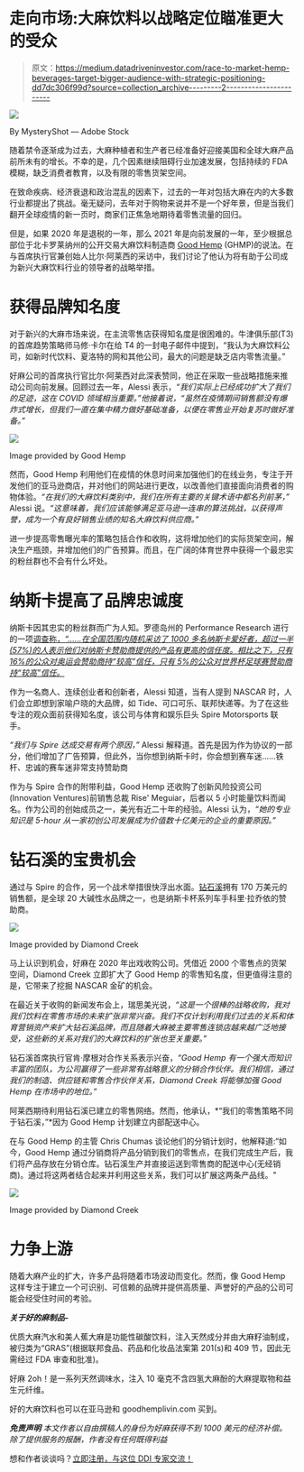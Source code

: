 # 走向市场:大麻饮料以战略定位瞄准更大的受众

> 原文：<https://medium.datadriveninvestor.com/race-to-market-hemp-beverages-target-bigger-audience-with-strategic-positioning-dd7dc306f99d?source=collection_archive---------2----------------------->

![](img/bb38a94c0ed3f336ceb9844b2762e784.png)

By MysteryShot — Adobe Stock

随着禁令逐渐成为过去，大麻种植者和生产者已经准备好迎接美国和全球大麻产品前所未有的增长。不幸的是，几个因素继续阻碍行业加速发展，包括持续的 FDA 模糊，缺乏消费者教育，以及有限的零售货架空间。

在致命疾病、经济衰退和政治混乱的因素下，过去的一年对包括大麻在内的大多数行业都提出了挑战。毫无疑问，去年对于购物来说并不是一个好年景，但是当我们翻开全球疫情的新一页时，商家们正焦急地期待着零售流量的回归。

但是，如果 2020 年是退税的一年，那么 2021 年是向前发展的一年，至少根据总部位于北卡罗莱纳州的公开交易大麻饮料制造商 [Good Hemp](https://ghmpinvestorrelations.com/) (GHMP)的说法。在与首席执行官兼创始人比尔·阿莱西的采访中，我们讨论了他认为将有助于公司成为新兴大麻饮料行业的领导者的战略举措。

# 获得品牌知名度

对于新兴的大麻市场来说，在主流零售店获得知名度是很困难的。牛津俱乐部(T3)的首席趋势策略师马修·卡尔在给 T4 的一封电子邮件中提到，“我认为大麻饮料公司，如新时代饮料、夏洛特的网和其他公司，最大的问题是缺乏店内零售流量。”

好麻公司的首席执行官比尔·阿莱西对此深表赞同，他正在采取一些战略措施来推动公司向前发展。回顾过去一年，Alessi 表示，*“我们实际上已经成功扩大了我们的足迹，这在 COVID 领域相当重要。”*他接着说，*“虽然在疫情期间销售额没有爆炸式增长，但我们一直在集中精力做好基础准备，以便在零售业开始复苏时做好准备。”*

![](img/7461db5d73992af34d2d06515031a156.png)

Image provided by Good Hemp

然而，Good Hemp 利用他们在疫情的休息时间来加强他们的在线业务，专注于开发他们的亚马逊商店，并对他们的网站进行更改，以改善他们直接面向消费者的购物体验。*“在我们的大麻饮料类别中，我们在所有主要的关键术语中都名列前茅，”* Alessi 说。*“这意味着，我们应该能够满足亚马逊一连串的算法挑战，以获得声誉，成为一个有良好销售业绩的知名大麻饮料供应商。”*

进一步提高零售曝光率的策略包括合作和收购，这将增加他们的实际货架空间，解决生产瓶颈，并增加他们的广告预算。而且，在广阔的体育世界中获得一个最忠实的粉丝群也不会有什么坏处。

# 纳斯卡提高了品牌忠诚度

纳斯卡因其忠实的粉丝群而广为人知。罗德岛州的 Performance Research 进行的一项[调查称，*“……在全国范围内随机采访了 1000 多名纳斯卡爱好者，超过一半(57%)的人表示他们对纳斯卡赞助商提供的产品有更高的信任度。相比之下，只有 16%的公众对奥运会赞助商持“较高”信任，只有 5%的公众对世界杯足球赛赞助商持“较高”信任。*](http://performanceresearch.com/independent-studies/loyal-nascar-fans-please-stand-up/#:~:text=According%20to%20the%20study,%20nationwide,employed%20full%20time%20(87%25).)

作为一名商人、连续创业者和创新者，Alessi 知道，当有人提到 NASCAR 时，人们会立即想到家喻户晓的大品牌，如 Tide、可口可乐、联邦快递等。为了在这些专注的观众面前获得知名度，该公司与体育和娱乐巨头 Spire Motorsports 联手。

*“我们与 Spire 达成交易有两个原因，”* Alessi 解释道。首先是因为作为协议的一部分，他们增加了广告预算，但此外，当你想到纳斯卡时，你会想到赛车迷……铁杆、忠诚的赛车迷非常支持赞助商

作为与 Spire 合作的附带利益，Good Hemp 还收购了创新风险投资公司(Innovation Ventures)前销售总裁 Rise' Meguiar，后者以 5 小时能量饮料而闻名。作为公司的创始成员之一，美光有近二十年的经验。Alessi 认为，*“她的专业知识是 5-hour 从一家初创公司发展成为价值数十亿美元的企业的重要原因。”*

# 钻石溪的宝贵机会

通过与 Spire 的合作，另一个战术举措很快浮出水面。[钻石溪](https://www.diamondcreekwater.com/)拥有 170 万美元的销售额，是全球 20 大碱性水品牌之一，也是纳斯卡杯系列车手科里·拉乔依的赞助商。

![](img/e4d72c209385b0eebdcbedc51db3ab28.png)

Image provided by Diamond Creek

马上认识到机会，好麻在 2020 年出戏收购公司。凭借近 2000 个零售点的货架空间，Diamond Creek 立即扩大了 Good Hemp 的零售知名度，但更值得注意的是，它带来了挖掘 NASCAR 金矿的机会。

在最近关于收购的新闻发布会上，瑞思美光说，*“这是一个很棒的战略收购，我对我们饮料在零售市场的未来扩张非常兴奋。我们不仅计划利用我们过去的关系和体育营销资产来扩大钻石溪品牌，而且随着大麻被主要零售连锁店越来越广泛地接受，这些新的关系对我们的大麻饮料的扩张也至关重要。”*

钻石溪首席执行官肯·摩根对合作关系表示兴奋，*“Good Hemp 有一个强大而知识丰富的团队，为公司赢得了一些非常有战略意义的分销合作伙伴。我们相信，通过我们的制造、供应链和零售合作伙伴关系，Diamond Creek 将能够加强 Good Hemp 在市场中的地位。”*

阿莱西期待利用钻石溪已建立的零售网络。然而，他承认，*“我们的零售策略不同于钻石溪，”*因为 Good Hemp 计划建立内部配送中心。

在与 Good Hemp 的主管 Chris Chumas 谈论他们的分销计划时，他解释道:“如今，Good Hemp 通过分销商将产品分销到我们的零售点，在我们完成生产后，我们将产品存放在分销仓库。钻石溪生产并直接运送到零售商的配送中心(无经销商)。通过将这两者结合起来并利用这些关系，我们可以扩展这两条产品线。"

![](img/abfea2a3ca77380c7c274b020efb688d.png)

Image provided by Diamond Creek

# 力争上游

随着大麻产业的扩大，许多产品将随着市场波动而变化。然而，像 Good Hemp 这样专注于建立一个可识别、可信赖的品牌并提供高质量、声誉好的产品的公司可能会经受住时间的考验。

***关于好的麻制品-***

优质大麻汽水和美人蕉大麻是功能性碳酸饮料，注入天然成分并由大麻籽油制成，被归类为“GRAS”(根据联邦食品、药品和化妆品法案第 201(s)和 409 节，因此无需经过 FDA 审查和批准)。

好麻 2oh！是一系列天然调味水，注入 10 毫克不含四氢大麻酚的大麻提取物和益生元纤维。

好的大麻饮料也可以在亚马逊和 goodhemplivin.com 买到。

***免责声明*** *本文作者以自由撰稿人的身份为好麻获得不到 1000 美元的经济补偿。除了提供服务的报酬，作者没有任何既得利益*

想和作者谈谈吗？[立即注册，与这位 DDI 专家交流！](https://www.ddichat.com/expert/kristina-etter/)